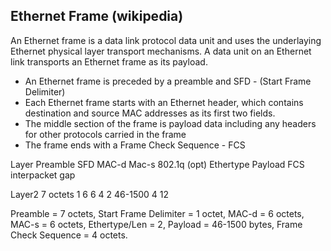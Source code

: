 ## Ethernet Frame (wikipedia)

An Ethernet frame is a data link protocol data unit and uses the underlaying Ethernet physical layer transport mechanisms. A data unit on an Ethernet link transports an Ethernet frame as its payload.

* An Ethernet frame is preceded by a preamble and SFD - (Start Frame Delimiter)
* Each Ethernet frame starts with an Ethernet header, which contains destination and source MAC addresses as its first two fields. 
* The middle section of the frame is payload data including any headers for other protocols carried in the frame
* The frame ends with a Frame Check Sequence - FCS


Layer 	Preamble    SFD    MAC-d    Mac-s    802.1q (opt)    Ethertype    Payload    FCS    interpacket gap        

Layer2  7 octets	1	   6        6        4               2			  46-1500    4      12


Preamble = 7 octets, Start Frame Delimiter = 1 octet, MAC-d = 6 octets, MAC-s = 6 octets, Ethertype/Len = 2, Payload = 46-1500 bytes, Frame Check Sequence =  4 octets.

